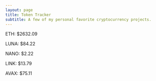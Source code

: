 ```yaml
---
layout: page
title: Token Tracker
subtitle: A few of my personal favorite cryptocurrency projects.
---
```


<!--BEGINCRYPTOINPUT-->
ETH: $2632.09

LUNA: $84.22

NANO: $2.22

LINK: $13.79

AVAX: $75.11

<!--ENDCRYPTOINPUT-->

